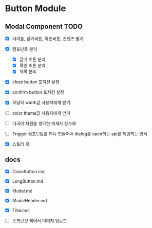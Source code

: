 # Button Module

## Modal Component TODO

- [x] 타이틀, 닫기버튼, 확인버튼, 컨텐츠 받기
- [x] 컴포넌트 분리

  - [x] 닫기 버튼 분리
  - [x] 확인 버튼 분리
  - [x] 제목 분리

- [x] close button 포지션 설정
- [x] confirm button 포지션 설정
- [x] 모달의 width값 사용자에게 받기
- [ ] color theme값 사용자에게 받기
- [ ] 다국어 지원을 생각한 메세지 상수화
- [ ] Trigger 컴포넌트를 하나 만들어서 dialog를 open하는 api를 제공하는 방식

- [x] 스토리 북

## docs

- [x] CloseButton.md
- [x] LongButton.md
- [x] Modal.md
- [x] ModalHeader.md
- [x] Title.md

- [ ] 스크린샷 찍어서 이미지 업로드
